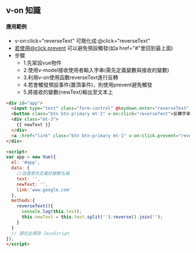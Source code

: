 ## v-on 知識

#### 應用範例
- v-on:click="reverseText" 可簡化成:@click="reverseText"
- 若使用@click.prevent 可以避免預設觸發(如a href="#"會回到最上面)
- 步驟
    - 1.先架設vue物件
    - 2.使用v-model接收使用者輸入字串(需先定義變數與接收的變數)
    - 3.利用v-on使用函數reverseText進行反轉
    - 4.若會觸發預設事件(置頂事件)，則使用prevent避免觸發
    - 5.將接收的變數(newText)輸出至文本上
```html
<div id="app">
  <input type="text" class="form-control" @keydown.enter="reverseText" v-model="text">
  <button class="btn btn-primary mt-1" v-on:click="reverseText">反轉字串</button>
  <div class="mt-3">
    {{ newText }}
  </div>
  <a :href="link" class="btn btn-primary mt-1" v-on:click.prevent="reverseText">反轉字串</button>
</div>

<script>
var app = new Vue({
  el: '#app',
  data: {
    //這邊需先定義好變數名稱
    text: '',
    newText: '',
    link:'www.google.com'
  },
  methods:{
    reverseText(){
      console.log(this.text);
      this.newText = this.text.split('').reverse().join('');
    }
  }
  // 請在此撰寫 JavaScript
});
</script>
```